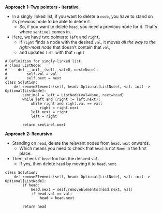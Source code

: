 **Approach 1: Two pointers - Iterative**

* In a singly linked list, if you want to delete a `node`, you have to stand on its previous node to be able to delete it.
	* So, if you want to delete `head`, you need a previous node for it. That's where `sentinel` comes in.
* Here, we have two pointers: `left` and `right`.
	* If `right` finds a node with the desired `val`, it moves *all the way to the right-most node* that doesn't contain that `val`,
	* and updates `left` with that `right`
```
# Definition for singly-linked list.
# class ListNode:
#     def __init__(self, val=0, next=None):
#         self.val = val
#         self.next = next
class Solution:
    def removeElements(self, head: Optional[ListNode], val: int) -> Optional[ListNode]:
        sentinel = left = ListNode(val=None, next=head)        
        while left and (right := left.next):
            while right and right.val == val:
                right = right.next
            left.next = right
            left = right

        return sentinel.next
```

**Approach 2: Recursive**

* Standing on `head`, delete the relevant nodes from `head.next` onwards.
	* Which means you need to check that `head` is not `None` in the first place.
* Then, check if `head` too has the desired `val`.
	* If yes, then delete `head` by moving it to `head.next`.
```
class Solution:
    def removeElements(self, head: Optional[ListNode], val: int) -> Optional[ListNode]:
        if head:
            head.next = self.removeElements(head.next, val)
            if head.val == val:
                head = head.next
        
        return head
```
